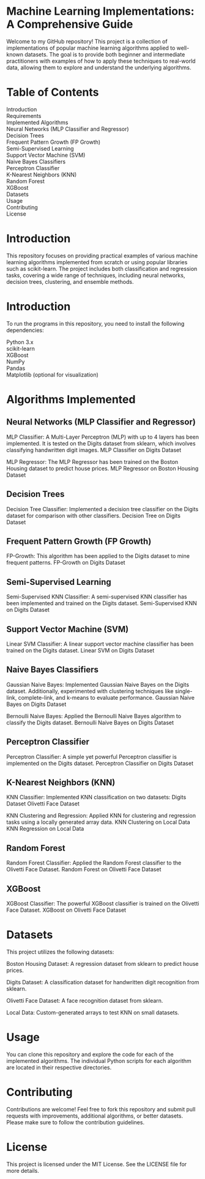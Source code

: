 Machine Learning Implementations: A Comprehensive Guide
=================================================================
Welcome to my GitHub repository! This project is a collection of implementations of popular machine learning algorithms applied to well-known datasets. The goal is to provide both beginner and intermediate practitioners with examples of how to apply these techniques to real-world data, allowing them to explore and understand the underlying algorithms.

Table of Contents
==================================
Introduction <br />
Requirements <br />
Implemented Algorithms <br />
Neural Networks (MLP Classifier and Regressor) <br />
Decision Trees <br />
Frequent Pattern Growth (FP Growth) <br />
Semi-Supervised Learning <br />
Support Vector Machine (SVM) <br />
Naive Bayes Classifiers <br />
Perceptron Classifier <br />
K-Nearest Neighbors (KNN) <br />
Random Forest <br />
XGBoost <br />
Datasets <br />
Usage <br />
Contributing<br /> 
License <br />

Introduction
==================================
This repository focuses on providing practical examples of various machine learning algorithms implemented from scratch or using popular libraries such as scikit-learn. The project includes both classification and regression tasks, covering a wide range of techniques, including neural networks, decision trees, clustering, and ensemble methods.

Introduction
==================================
To run the programs in this repository, you need to install the following dependencies:

Python 3.x <br />
scikit-learn <br />
XGBoost <br />
NumPy <br />
Pandas <br />
Matplotlib (optional for visualization) <br />

Algorithms Implemented
==================================
Neural Networks (MLP Classifier and Regressor)
-------------------------------------------------
MLP Classifier: A Multi-Layer Perceptron (MLP) with up to 4 layers has been implemented. It is tested on the Digits dataset from sklearn, which involves classifying handwritten digit images.
MLP Classifier on Digits Dataset

MLP Regressor: The MLP Regressor has been trained on the Boston Housing dataset to predict house prices.
MLP Regressor on Boston Housing Dataset

Decision Trees
-------------------------------------------------
Decision Tree Classifier: Implemented a decision tree classifier on the Digits dataset for comparison with other classifiers.
Decision Tree on Digits Dataset

Frequent Pattern Growth (FP Growth)
-------------------------------------------------
FP-Growth: This algorithm has been applied to the Digits dataset to mine frequent patterns.
FP-Growth on Digits Dataset

Semi-Supervised Learning
-------------------------------------------------
Semi-Supervised KNN Classifier: A semi-supervised KNN classifier has been implemented and trained on the Digits dataset.
Semi-Supervised KNN on Digits Dataset

Support Vector Machine (SVM)
-------------------------------------------------
Linear SVM Classifier: A linear support vector machine classifier has been trained on the Digits dataset.
Linear SVM on Digits Dataset

Naive Bayes Classifiers
-------------------------------------------------
Gaussian Naive Bayes: Implemented Gaussian Naive Bayes on the Digits dataset. 
Additionally, experimented with clustering techniques like single-link, complete-link, and k-means to evaluate performance.
Gaussian Naive Bayes on Digits Dataset

Bernoulli Naive Bayes: Applied the Bernoulli Naive Bayes algorithm to classify the Digits dataset.
Bernoulli Naive Bayes on Digits Dataset

Perceptron Classifier
-------------------------------------------------
Perceptron Classifier: A simple yet powerful Perceptron classifier is implemented on the Digits dataset.
Perceptron Classifier on Digits Dataset

K-Nearest Neighbors (KNN)
-------------------------------------------------
KNN Classifier: Implemented KNN classification on two datasets:
Digits Dataset
Olivetti Face Dataset

KNN Clustering and Regression: Applied KNN for clustering and regression tasks using a locally generated array data.
KNN Clustering on Local Data
KNN Regression on Local Data

Random Forest
-------------------------------------------------
Random Forest Classifier: Applied the Random Forest classifier to the Olivetti Face Dataset.
Random Forest on Olivetti Face Dataset

XGBoost
-------------------------------------------------
XGBoost Classifier: The powerful XGBoost classifier is trained on the Olivetti Face Dataset.
XGBoost on Olivetti Face Dataset

Datasets
==================================
This project utilizes the following datasets:

Boston Housing Dataset: A regression dataset from sklearn to predict house prices.<br />

Digits Dataset: A classification dataset for handwritten digit recognition from sklearn.<br />

Olivetti Face Dataset: A face recognition dataset from sklearn.<br />

Local Data: Custom-generated arrays to test KNN on small datasets.<br />

Usage
==================================
You can clone this repository and explore the code for each of the implemented algorithms. The individual Python scripts for each algorithm are located in their respective directories.

Contributing
==================================
Contributions are welcome! Feel free to fork this repository and submit pull requests with improvements, additional algorithms, or better datasets. Please make sure to follow the contribution guidelines.

License
==================================
This project is licensed under the MIT License. See the LICENSE file for more details.
